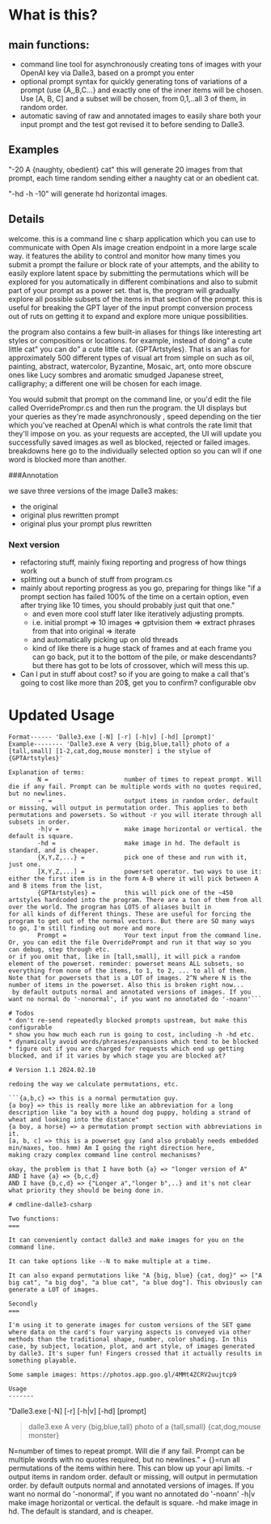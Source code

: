 # What is this? 

## main functions: 

 * command line tool for asynchronously creating tons of images with your OpenAI key via Dalle3, based on a prompt you enter
 * optional prompt syntax for quickly generating tons of variations of a prompt (use {A,,B,C...} and exactly one of the inner items will be chosen. Use [A, B, C] and a subset will be chosen, from 0,1,..all 3 of them, in random order. 
 * automatic saving of raw and annotated images to easily share both your input prompt and the test got revised it to before sending to Dalle3.

## Examples 
"-20 A {naughty, obedient} cat"
this will generate 20 images from that prompt, each time random sending either a naughty cat or an obedient cat.

"-hd -h -10" will generate hd horizontal images. 

## Details 
welcome. this is a command line c sharp application which you can use to communicate with Open AIs image creation endpoint in a more large scale way. it features the ability to control and monitor how many times you submit a prompt the failure or block rate of your attempts, and the ability to easily explore latent space by submitting the permutations which will be explored for you automatically in different combinations and also to submit part of your prompt as a power set. that is, the program will gradually explore all possible subsets of the items in that section of the prompt. this is useful for breaking the GPT layer of the input prompt conversion process out of ruts on getting it to expand and explore more unique possibilities.

the program also contains a few built-in aliases for things like interesting art styles or compositions or locations. for example, instead of doing" a cute little cat" you can do" a cute little cat. {GPTArtstyles}. That is an alias for approximately 500 different types of visual art from simple on such as oil, painting, abstract, watercolor, Byzantine, Mosaic, art, onto more obscure ones like Lucy sombres and aromatic smudged Japanese street, calligraphy; a different one will be chosen for each image. 

You would submit that prompt on the command line, or you'd edit the file called OverridePrompr.cs and then run the program. the UI displays  but your queries as they're made asynchronously , speed depending on the tier which you've reached at OpenAI which is what controls the rate limit that they'll impose on you. as your requests are accepted, the UI will update you successfully saved images as well as blocked, rejected or failed images. breakdowns here go to the individually selected option so you can wll if one word is blocked more than another. 

###Annotation

we save three versions of the image Dalle3 makes:
 * the original
 * original plus rewritten prompt
 * original plus your prompt plus rewritten

### Next version

* refactoring stuff, mainly fixing reporting and progress of how things work
* splitting out a bunch of stuff from program.cs
* mainly about reporting progress as you go, preparing for things like "if a prompt section has failed 100% of the time on a certain option, even after trying like 10 times, you should probably just quit that one."
  * and even more cool stuff later like iteratively adjusting prompts.
  * i.e. initial prompt => 10 images => gptvision them => extract phrases from that into original => iterate
  * and automatically picking up on old threads
  * kind of like there is a huge stack of frames and at each frame you can go back, put it to the bottom of the pile, or make descendants? but there has got to be lots of crossover, which will mess this up.
* Can I put in stuff about cost? so if you are going to make a call that's going to cost like more than 20$, get you to confirm? configurable obv

# Updated Usage

```
Format------ 'Dalle3.exe [-N] [-r] [-h|v] [-hd] [prompt]'
Example-------- 'Dalle3.exe A very {big,blue,tall} photo of a [tall,small] [1-2,cat,dog,mouse monster] i the stylue of {GPTArtstyles}'

Explanation of terms:
        N =                     number of times to repeat prompt. Will die if any fail. Prompt can be multiple words with no quotes required, but no newlines.
        -r =                    output items in random order. default or missing, will output in permutation order. This applies to both permutations and powersets. So without -r you will iterate through all subsets in order.
        -h|v =                  make image horizontal or vertical. the default is square.
        -hd =                   make image in hd. The default is standard, and is cheaper.
        {X,Y,Z,...} =           pick one of these and run with it, just one.
        [X,Y,Z,...] =           powerset operator. two ways to use it: either the first item is in the form A-B where it will pick between A and B items from the list,
        {GPTArtstyles} =        this will pick one of the ~450 artstyles hardcoded into the program. There are a ton of them from all over the world. The program has LOTS of aliases built in
for all kinds of different things. These are useful for forcing the program to get out of the normal vectors. But there are SO many ways to go, I'm still finding out more and more.
        Prompt =                Your text input from the command line. Or, you can edit the file OverridePrompt and run it that way so you can debug, step through etc.
or if you omit that, like in [tall,small], it will pick a random element of the powerset. reminder: powerset means ALL subsets, so everything from none of the items, to 1, to 2, ... to all of them.
Note that for powersets that is a LOT of images. 2^N where N is the number of items in the powerset. Also this is broken right now...
 by default outputs normal and annotated versions of images. If you want no normal do '-nonormal', if you want no annotated do '-noann'```

# Todos
* don't re-send repeatedly blocked prompts upstream, but make this configurable
* show you how much each run is going to cost, including -h -hd etc.
* dynamically avoid words/phrases/expansions which tend to be blocked
* figure out if you are charged for requests which end up getting blocked, and if it varies by which stage you are blocked at?

# Version 1.1 2024.02.10

redoing the way we calculate permutations, etc.

```{a,b,c} => this is a normal permutation guy.
{a boy} => this is really more like an abbreviation for a long description like "a boy with a hound dog puppy, holding a strand of wheat and looking into the distance"
{a boy, a horse} => a permutation prompt section with abbreviations in it.
[a, b, c] => this is a powerset guy (and also probably needs embedded min/maxes, too. hmm) Am I going the right direction here, 
making crazy complex command line control mechanisms?

okay, the problem is that I have both {a} => "longer version of A"
AND I have {a} => {b,c,d}
AND I have {b,c,d} => {"Longer a","longer b",..} and it's not clear what priority they should be being done in.

# cmdline-dalle3-csharp

Two functions:
===

It can conveniently contact dalle3 and make images for you on the command line.

It can take options like --N to make multiple at a time.

It can also expand permutations like "A {big, blue} {cat, dog}" => ["A big cat", "a big dog", "a blue cat", "a blue dog"]. This obviously can generate a LOT of images.

Secondly
===

I'm using it to generate images for custom versions of the SET game where data on the card's four varying aspects is conveyed via other methods than the traditional shape, number, color shading. In this case, by subject, location, plot, and art style, of images generated by dalle3. It's super fun! Fingers crossed that it actually results in something playable.

Some sample images: https://photos.app.goo.gl/4MMt4ZCRV2uujtcp9

Usage
-------

```

"Dalle3.exe [-N] [-r] [-h|v] [-hd] [prompt]

> dalle3.exe A very {big,blue,tall} photo of a {tall,small} {cat,dog,mouse monster}

N=number of times to repeat prompt. Will die if any fail. Prompt can be multiple words with no quotes required, but no newlines." +
{}=run all permutations of the items within here. This can blow up your api limits.
-r output items in random order. default or missing, will output in permutation order.
by default outputs normal and annotated versions of images. If you want no normal do '-nonormal', if you want no annotated do '-noann'
-h|v make image horizontal or vertical. the default is square.
-hd make image in hd. The default is standard, and is cheaper.

```
